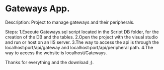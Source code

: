 # Gateways App.
Description:
Project to manage gateways and their peripherals.

Steps:
1.Execute Gateways.sql script located in the Script DB folder, for the creation of the DB and the tables.
2.Open the project with the visual studio and run or host on an IIS server.
3.The way to access the api is through the localhost:port/api/gateway and localhost:port/api/peripheral path.
4.The way to access the website is localhost/Gateways.


Thanks for everything and the download ;).
